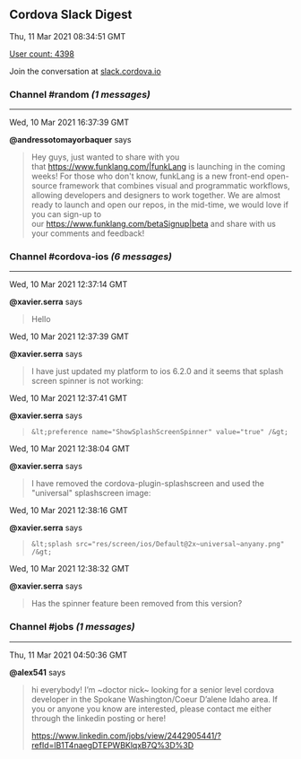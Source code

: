 ## Cordova Slack Digest
Thu, 11 Mar 2021 08:34:51 GMT

[User count: 4398](https://cordova.slack.com/)


Join the conversation at [slack.cordova.io](http://slack.cordova.io/)

### __Channel #random__ _(1 messages)_
---

Wed, 10 Mar 2021 16:37:39 GMT

__@andressotomayorbaquer__ says 
> Hey guys, just wanted to share with you that <https://www.funklang.com/|funkLang> is launching in the coming weeks!
> For those who don't know, funkLang is a new front-end open-source framework that combines visual and programmatic workflows, allowing developers and designers to work together. We are almost ready to launch and open our repos, in the mid-time, we would love if you can sign-up to our <https://www.funklang.com/betaSignup|beta> and share with us your comments and feedback!
> 

### __Channel #cordova-ios__ _(6 messages)_
---

Wed, 10 Mar 2021 12:37:14 GMT

__@xavier.serra__ says 
> Hello
> 

Wed, 10 Mar 2021 12:37:39 GMT

__@xavier.serra__ says 
> I have just updated my platform to ios 6.2.0 and it seems that splash screen spinner is not working:
> 

Wed, 10 Mar 2021 12:37:41 GMT

__@xavier.serra__ says 
> ```&lt;preference name="ShowSplashScreenSpinner" value="true" /&gt;```
> 

Wed, 10 Mar 2021 12:38:04 GMT

__@xavier.serra__ says 
> I have removed the cordova-plugin-splashscreen and used the "universal" splashscreen image:
> 

Wed, 10 Mar 2021 12:38:16 GMT

__@xavier.serra__ says 
> ```&lt;splash src="res/screen/ios/Default@2x~universal~anyany.png" /&gt;```
> 

Wed, 10 Mar 2021 12:38:32 GMT

__@xavier.serra__ says 
> Has the spinner feature been removed from this version?
> 

### __Channel #jobs__ _(1 messages)_
---

Thu, 11 Mar 2021 04:50:36 GMT

__@alex541__ says 
> hi everybody!  I’m ~doctor nick~ looking for a senior level cordova developer in the Spokane Washington/Coeur D’alene Idaho area.  If you or anyone you know are interested, please contact me either through the linkedin posting or here!
> 
> <https://www.linkedin.com/jobs/view/2442905441/?refId=lB1T4naegDTEPWBKlqxB7Q%3D%3D>
> 
